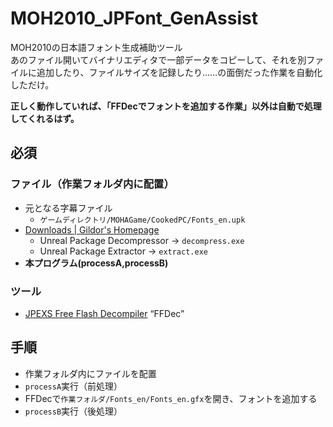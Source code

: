 # MOH2010_JPFont_GenAssist
MOH2010の日本語フォント生成補助ツール  
あのファイル開いてバイナリエディタで一部データをコピーして、それを別ファイルに追加したり、ファイルサイズを記録したり……の面倒だった作業を自動化しただけ。 

**正しく動作していれば、「FFDecでフォントを追加する作業」以外は自動で処理してくれるはず。**

## 必須
### ファイル（作業フォルダ内に配置）
- 元となる字幕ファイル
  - `ゲームディレクトリ/MOHAGame/CookedPC/Fonts_en.upk`
- [Downloads | Gildor's Homepage](https://www.gildor.org/downloads)
  - Unreal Package Decompressor -> `decompress.exe`
  - Unreal Package Extractor -> `extract.exe`
- **本プログラム(processA,processB)**
### ツール
- [JPEXS Free Flash Decompiler](https://github.com/jindrapetrik/jpexs-decompiler) “FFDec”

## 手順
- 作業フォルダ内にファイルを配置
- `processA`実行（前処理）
- FFDecで`作業フォルダ/Fonts_en/Fonts_en.gfx`を開き、フォントを追加する
- `processB`実行（後処理）
